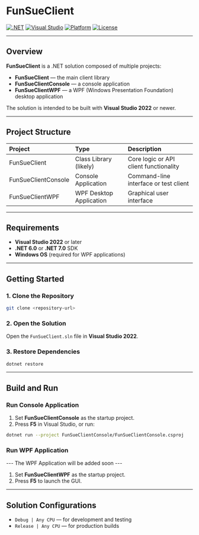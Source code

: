 # FunSueClient

[![.NET](https://img.shields.io/badge/.NET-6.0%2F7.0-blue?logo=dotnet)](https://dotnet.microsoft.com/)
[![Visual Studio](https://img.shields.io/badge/Visual%20Studio-2022+-purple?logo=visual-studio)](https://visualstudio.microsoft.com/)
[![Platform](https://img.shields.io/badge/Platform-Windows-lightgrey?logo=windows)](https://microsoft.com/windows)
[![License](https://img.shields.io/badge/License-Insert%20License%20Here-blue.svg)](#)

---

## Overview

**FunSueClient** is a .NET solution composed of multiple projects:

- **FunSueClient** — the main client library
- **FunSueClientConsole** — a console application
- **FunSueClientWPF** — a WPF (Windows Presentation Foundation) desktop application

The solution is intended to be built with **Visual Studio 2022** or newer.

---

## Project Structure

| Project | Type | Description |
| :--- | :--- | :--- |
| FunSueClient | Class Library (likely) | Core logic or API client functionality |
| FunSueClientConsole | Console Application | Command-line interface or test client |
| FunSueClientWPF | WPF Desktop Application | Graphical user interface |

---

## Requirements

- **Visual Studio 2022** or later
- **.NET 6.0** or **.NET 7.0** SDK
- **Windows OS** (required for WPF applications)

---

## Getting Started

### 1. Clone the Repository

```bash
git clone <repository-url>
```

### 2. Open the Solution

Open the `FunSueClient.sln` file in **Visual Studio 2022**.

### 3. Restore Dependencies

```bash
dotnet restore
```

---

## Build and Run

### Run Console Application

1. Set **FunSueClientConsole** as the startup project.
2. Press **F5** in Visual Studio, or run:

```bash
dotnet run --project FunSueClientConsole/FunSueClientConsole.csproj
```

### Run WPF Application

--- The WPF Application will be added soon ---
1. Set **FunSueClientWPF** as the startup project.
2. Press **F5** to launch the GUI.

---

## Solution Configurations

- `Debug | Any CPU` — for development and testing
- `Release | Any CPU` — for production builds
